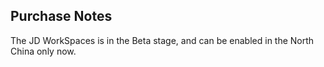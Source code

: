 ## Purchase Notes
The JD WorkSpaces is in the Beta stage, and can be enabled in the North China only now.